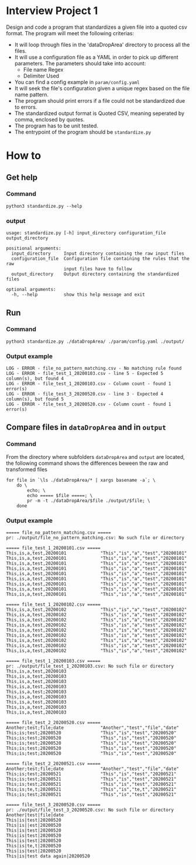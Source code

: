 # Interview Project 1

Design and code a program that standardizes a given file into a quoted csv format. The program will meet the following criterias:

- It will loop through files in the 'dataDropArea' directory to process all the files.
- It will use a configuration file as a YAML in order to pick up different parameters. The parameters should take into account:
    - File name Regex
    - Delimiter Used
- You can find a config example in `param/config.yaml`
- It will seek the file's configuration given a unique regex based on the file name pattern.
- The program should print errors if a file could not be standardized due to errors.
- The standardized output format is Quoted CSV, meaning seperated by comma, enclosed by quotes.
- The program has to be unit tested.
- The entrypoint of the program should be `standardize.py`

# How to
## Get help
### Command
`python3 standardize.py --help`

### output
```
usage: standardize.py [-h] input_directory configuration_file output_directory

positional arguments:
  input_directory     Input directory containing the raw input files
  configuration_file  Configuration file containing the rules that the raw
                      input files have to follow
  output_directory    Output directory containing the standardized files

optional arguments:
  -h, --help          show this help message and exit
```

## Run
### Command
`python3 standardize.py ./dataDropArea/ ./param/config.yaml ./output/ `

### Output example
```
LOG - ERROR - file_no_pattern_matching.csv - No matching rule found
LOG - ERROR - file_test_1_20200103.csv - line 5 - Expected 5 column(s), but found 4
LOG - ERROR - file_test_1_20200103.csv - Column count - found 1 error(s)
LOG - ERROR - file_test_3_20200520.csv - line 3 - Expected 4 column(s), but found 5
LOG - ERROR - file_test_3_20200520.csv - Column count - found 1 error(s)
```

## Compare files in `dataDropArea` and in `output`
### Command
From the directory where subfolders `dataDropArea` and `output` are located, the following command shows the differences beween the raw and transformed files

```
for file in `\ls ./dataDropArea/* | xargs basename -a`; \
    do \
        echo; \
        echo ===== $file =====; \
        pr -m -t ./dataDropArea/$file ./output/$file; \
    done
```

### Output example
```
===== file_no_pattern_matching.csv =====
pr: ./output/file_no_pattern_matching.csv: No such file or directory

===== file_test_1_20200101.csv =====
This,is,a,test,20200101             "This","is","a","test","20200101"
This,is,a,test,20200101             "This","is","a","test","20200101"
This,is,a,test,20200101             "This","is","a","test","20200101"
This,is,a,test,20200101             "This","is","a","test","20200101"
This,is,a,test,20200101             "This","is","a","test","20200101"
This,is,a,test,20200101             "This","is","a","test","20200101"
This,is,a,test,20200101             "This","is","a","test","20200101"
This,is,a,test,20200101             "This","is","a","test","20200101"
This,is,a,test,20200101             "This","is","a","test","20200101"

===== file_test_1_20200102.csv =====
This,is,a,test,20200102             "This","is","a","test","20200102"
This,is,a,test,20200102             "This","is","a","test","20200102"
This,is,a,test,20200102             "This","is","a","test","20200102"
This,is,a,test,20200102             "This","is","a","test","20200102"
This,is,a,test,20200102             "This","is","a","test","20200102"
This,is,a,test,20200102             "This","is","a","test","20200102"
This,is,a,test,20200102             "This","is","a","test","20200102"
This,is,a,test,20200102             "This","is","a","test","20200102"
This,is,a,test,20200102             "This","is","a","test","20200102"

===== file_test_1_20200103.csv =====
pr: ./output/file_test_1_20200103.csv: No such file or directory
This,is,a,test,20200103
This,is,a,test,20200103
This,is,a,test,20200103
This,is,a,test,20200103
This,is,a,test;20200103
This,is,a,test,20200103
This,is,a,test,20200103
This,is,a,test,20200103
This,is,a,test,20200103

===== file_test_2_20200520.csv =====
Another;test;file;date              "Another","test","file","date"
This;is;test;20200520               "This","is","test","20200520"
This;is;test;20200520               "This","is","test","20200520"
This;is;test;20200520               "This","is","test","20200520"
This;is;test;20200520               "This","is","test","20200520"
This;is;test;20200520               "This","is","test","20200520"

===== file_test_2_20200521.csv =====
Another;test;file;date              "Another","test","file","date"
This;is;test;20200521               "This","is","test","20200521"
This;is;test;20200521               "This","is","test","20200521"
This;is;test;20200521               "This","is","test","20200521"
This;is;te,t;20200521               "This","is","te,t","20200521"
This;is;test;20200521               "This","is","test","20200521"

===== file_test_3_20200520.csv =====
pr: ./output/file_test_3_20200520.csv: No such file or directory
Another|test|file|date
This|is|test|20200520
This|is||est|20200520
This|is|test|20200520
This|is|test|20200520
This|is|test|20200520
This|is|te,t|20200520
This|is|test|20200520
This|is|test data again|20200520
```